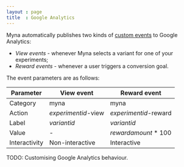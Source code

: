 ```yaml
---
layout : page
title  : Google Analytics
---
```


Myna automatically publishes two kinds of [custom events][] to Google Analytics:

 - *View events* - whenever Myna selects a variant for one of your experiments;
 - *Reward events* - whenever a user triggers a conversion goal.

[custom events]: https://developers.google.com/analytics/devguides/collection/gajs/eventTrackerGuide

The event parameters are as follows:

<table class="table table-striped table-bordered">
  <thead>
    <tr>
      <th>Parameter</th>
      <th>View event</th>
      <th>Reward event</th>
    </tr>
  </thead>
  <tbody>
    <tr>
      <td>Category</td>
      <td>myna</td>
      <td>myna</td>
    </tr>
    <tr>
      <td>Action</td>
      <td><em>experimentid</em>-view</td>
      <td><em>experimentid</em>-reward</td>
    </tr>
    <tr>
      <td>Label</td>
      <td><em>variantid</em></td>
      <td><em>variantid</em></td>
    </tr>
    <tr>
      <td>Value</td>
      <td>-</td>
      <td><em>rewardamount</em> * 100</td>
    </tr>
    <tr>
      <td>Interactivity</td>
      <td>Non-interactive</td>
      <td>Interactive</td>
    </tr>
  </tbody>
</table>

<p class="alert">
  TODO: Customising Google Analytics behaviour.
</p>
